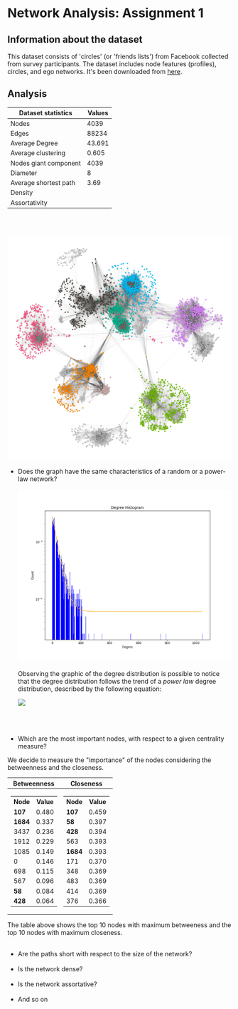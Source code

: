 # Network Analysis: Assignment 1

## Information about the dataset
This dataset consists of 'circles' (or 'friends lists') from Facebook collected from survey participants. The dataset includes node features (profiles), circles, and ego networks. 
It's been downloaded from [here](https://snap.stanford.edu/data/ego-Facebook.html).

## Analysis

| Dataset statistics | Values|
|--------------------|-------|
| Nodes | 4039               |
| Edges | 88234              |
| Average Degree | 43.691    |
| Average clustering | 0.605 |
| Nodes giant component | 4039 |
| Diameter | 8               |
| Average shortest path | 3.69|
| Density |                  |
| Assortativity |            |

</br> </br>

<!-- Uncomment on github ![alt text](https://github.com/LazyRacc00n/NetworkAnalysis_1Assignment/blob/main/images/Facebooks_circles.png) -->
![alt text](images\Facebooks_circles.png)

- Does the graph have the same characteristics of a random or a power-law network?
 </br></br>
  ![alt text](images\degree_distribution.png)
  </br></br>
  Observing the graphic of the degree distribution is possible to notice that the degree distribution follows the trend of a <i>power law</i> degree distribution, described by the following equation:
  <!--Poi su git si vede beene -->
  <img src="https://latex.codecogs.com/svg.image?\inline&space;p_k&space;\sim&space;k^{-\gamma}"/>

  </br></br>

- Which are the most important nodes, with respect to a given centrality measure?

We decide to measure the "importance" of the nodes considering the betweenness and the closeness.

|Betweenness|Closeness|
|--|--|
|<table> <tr><th>Node</th><th>Value</th></tr><tr><td>**107**</td><td>0.480</td></tr> <tr><td>**1684**</td><td>0.337</td></tr> <tr><td>3437</td><td>0.236</td></tr> <tr><td>1912</td><td>0.229</td></tr> <tr><td>1085</td><td>0.149</td></tr> <tr><td>0</td><td>0.146</td></tr> <tr><td>698</td><td>0.115</td></tr><tr><td>567</td><td>0.096</td></tr> <tr><td>**58**</td><td>0.084</td></tr> <tr><td>**428**</td><td>0.064</td></tr> </table>| <table> <tr><th>Node</th><th>Value</th></tr><tr><td>**107**</td><td>0.459</td></tr>  <tr><td>**58**</td><td>0.397</td></tr> <tr><td>**428**</td><td>0.394</td></tr> <tr><td>563</td><td>0.393</td></tr> <tr><td>**1684**</td><td>0.393</td></tr> <tr><td>171</td><td>0.370</td></tr> <tr><td>348</td><td>0.369</td></tr><tr><td>483</td><td>0.369</td></tr> <tr><td>414</td><td>0.369</td></tr> <tr><td>376</td><td>0.366</td></tr></table>|

The table above shows the top 10 nodes with maximum betweeness and the top 10 nodes with maximum closeness.
  </br></br>
- Are the paths short with respect to the size of the network?
  </br></br>
- Is the network dense?
  </br></br>
- Is the network assortative?
  </br></br>
- And so on
